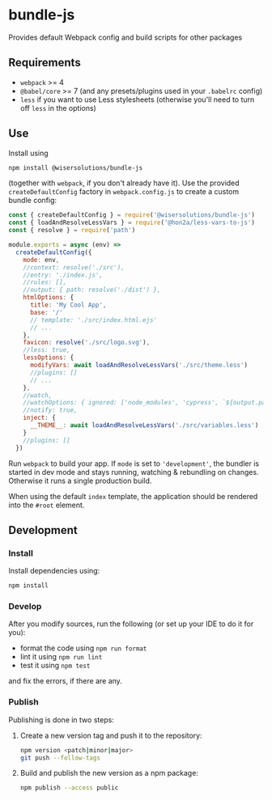 # bundle-js

Provides default Webpack config and build scripts for other packages

## Requirements

- `webpack` >= 4
- `@babel/core` >= 7 (and any presets/plugins used in your `.babelrc` config)
- `less` if you want to use Less stylesheets (otherwise you'll need to turn off `less` in the options)

## Use

Install using

```sh
npm install @wisersolutions/bundle-js
```

(together with `webpack`, if you don't already have it). Use the provided `createDefaultConfig`
factory in `webpack.config.js` to create a custom bundle config:

```javascript
const { createDefaultConfig } = require('@wisersolutions/bundle-js')
const { loadAndResolveLessVars } = require('@hon2a/less-vars-to-js')
const { resolve } = require('path')

module.exports = async (env) =>
  createDefaultConfig({
    mode: env,
    //context: resolve('./src'),
    //entry: './index.js',
    //rules: [],
    //output: { path: resolve('./dist') },
    htmlOptions: {
      title: 'My Cool App',
      base: '/'
      // template: './src/index.html.ejs'
      // ...
    },
    favicon: resolve('./src/logo.svg'),
    //less: true,
    lessOptions: {
      modifyVars: await loadAndResolveLessVars('./src/theme.less')
      //plugins: []
      // ...
    },
    //watch,
    //watchOptions: { ignored: ['node_modules', 'cypress', `${output.path}/**/*`] },
    //notify: true,
    inject: {
      __THEME__: await loadAndResolveLessVars('./src/variables.less')
    }
    //plugins: []
  })
```

Run `webpack` to build your app. If `mode` is set to `'development'`, the bundler is started
in dev mode and stays running, watching & rebundling on changes. Otherwise it runs a single
production build.

When using the default `index` template, the application should be rendered into the `#root` element.

## Development

### Install

Install dependencies using:

```sh
npm install
```

### Develop

After you modify sources, run the following (or set up your IDE to do it for you):

- format the code using `npm run format`
- lint it using `npm run lint`
- test it using `npm test`

and fix the errors, if there are any.

### Publish

Publishing is done in two steps:

1. Create a new version tag and push it to the repository:
    ```sh
    npm version <patch|minor|major>
    git push --follow-tags
    ```
1. Build and publish the new version as a npm package:
    ```sh
    npm publish --access public
    ``` 

